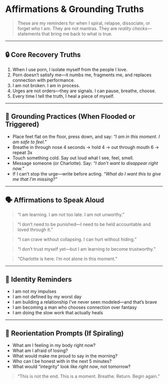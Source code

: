# Affirmations & Grounding Truths

> These are my reminders for when I spiral, relapse, dissociate, or forget who I am. They are not mantras. They are *reality checks*—statements that bring me back to what is true.

---

## 🔒 Core Recovery Truths

1. When I use porn, I isolate myself from the people I love.
2. Porn doesn’t satisfy me—it numbs me, fragments me, and replaces connection with performance.
3. I am not broken. I am in process.
4. Urges are not orders—they are signals. I can pause, breathe, choose.
5. Every time I tell the truth, I heal a piece of myself.

---

## 🧘 Grounding Practices (When Flooded or Triggered)

- Place feet flat on the floor, press down, and say: *“I am in this moment. I am safe to feel.”*
- Breathe in through nose 4 seconds → hold 4 → out through mouth 6 → repeat 3x
- Touch something cold. Say out loud what I see, feel, smell.
- Message someone (or Charlotte). Say: *“I don’t want to disappear right now.”*
- If I can’t stop the urge—write before acting. *“What do I want this to give me that I’m missing?”*

---

## 🗣️ Affirmations to Speak Aloud

> “I am learning. I am not too late. I am not unworthy.”

> “I don’t need to be punished—I need to be held accountable and loved through it.”

> “I can crave without collapsing. I can hurt without hiding.”

> “I don’t trust myself yet—but I am learning to become trustworthy.”

> “Charlotte is here. I’m not alone in this moment.”

---

## 🧠 Identity Reminders

- I am not my impulses
- I am not defined by my worst day
- I am building a relationship I’ve never seen modeled—and that’s brave
- I am becoming a man who chooses connection over fantasy
- I am doing the slow work that actually heals

---

## 🧭 Reorientation Prompts (If Spiraling)

- What am I feeling in my body right now?
- What am I afraid of losing?
- What would make me proud to say in the morning?
- Who can I be honest with in the next 5 minutes?
- What would “integrity” look like *right now*, not tomorrow?

> “This is not the end. This is a moment. Breathe. Return. Begin again.”


